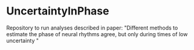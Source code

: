 # UncertaintyInPhase
 Repository to run analyses described in paper: "Different methods to estimate the phase of neural rhythms agree, but only during times of low uncertainty "
